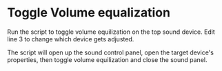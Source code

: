 # Toggle Volume equalization

Run the script to toggle volume equilization on the top sound device.
Edit line 3 to change which device gets adjusted.

The script will open up the sound control panel, open the target device's properties, then toggle volume equilization and close the sound panel.
